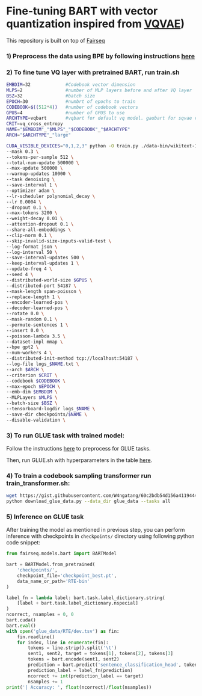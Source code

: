 # Fine-tuning BART with vector quantization inspired from [VQVAE](https://github.com/MishaLaskin/vqvae))

This repository is built on top of [Fairseq](https://github.com/facebookresearch/fairseq)

### 1) Preprocess the data using BPE by following instructions [here](https://github.com/facebookresearch/fairseq/blob/main/examples/roberta/README.pretraining.md)

### 2) To fine tune VQ layer with pretrained BART, run train.sh

```bash
EMBDIM=32             #Codebook vector dimension
MLPS=2                #number of MLP layers before and after VQ layer
BSZ=32                #batch size
EPOCH=30              #numbrt of epochs to train
CODEBOOK=$((512*4))   #number of codebook vectors
GPUS=4                #number of GPUS to use
ARCHTYPE=vqbart       #vqbart for default vq model. gaubart for sqvae variant
CRIT=vq_cross_entropy 
NAME="$EMBDIM"_"$MLPS"_"$CODEBOOK"_"$ARCHTYPE"
ARCH="$ARCHTYPE"_"large"

CUDA_VISIBLE_DEVICES="0,1,2,3" python -O train.py ./data-bin/wikitext-103 \
--mask 0.3 \
--tokens-per-sample 512 \
--total-num-update 500000 \
--max-update 500000 \
--warmup-updates 10000 \
--task denoising \
--save-interval 1 \
--optimizer adam \
--lr-scheduler polynomial_decay \
--lr 0.0004 \
--dropout 0.1 \
--max-tokens 3200 \
--weight-decay 0.01 \
--attention-dropout 0.1 \
--share-all-embeddings \
--clip-norm 0.1 \
--skip-invalid-size-inputs-valid-test \
--log-format json \
--log-interval 50 \
--save-interval-updates 500 \
--keep-interval-updates 1 \
--update-freq 4 \
--seed 4 \
--distributed-world-size $GPUS \
--distributed-port 54187 \
--mask-length span-poisson \
--replace-length 1 \
--encoder-learned-pos \
--decoder-learned-pos \
--rotate 0.0 \
--mask-random 0.1 \
--permute-sentences 1 \
--insert 0.0 \
--poisson-lambda 3.5 \
--dataset-impl mmap \
--bpe gpt2 \
--num-workers 4 \
--distributed-init-method tcp://localhost:54187 \
--log-file logs_$NAME.txt \
--arch $ARCH \
--criterion $CRIT \
--codebook $CODEBOOK \
--max-epoch $EPOCH \
--emb-dim $EMBDIM \
--MLPLayers $MLPS \
--batch-size $BSZ \
--tensorboard-logdir logs_$NAME \
--save-dir checkpoints/$NAME \
--disable-validation \
```

### 3) To run GLUE task with trained model:

Follow the instructions [here](https://github.com/facebookresearch/fairseq/edit/main/examples/bart/README.glue.md
) to preprocess for GLUE tasks.

Then, run GLUE.sh with hyperparameters in the table [here](https://github.com/facebookresearch/fairseq/edit/main/examples/bart/README.glue.md
).

### 4) To train a codebook sampling transformer run train_transformer.sh:

```bash
wget https://gist.githubusercontent.com/W4ngatang/60c2bdb54d156a41194446737ce03e2e/raw/17b8dd0d724281ed7c3b2aeeda662b92809aadd5/download_glue_data.py
python download_glue_data.py --data_dir glue_data --tasks all
```

### 5) Inference on GLUE task
After training the model as mentioned in previous step, you can perform inference with checkpoints in `checkpoints/` directory using following python code snippet:

```python
from fairseq.models.bart import BARTModel

bart = BARTModel.from_pretrained(
    'checkpoints/',
    checkpoint_file='checkpoint_best.pt',
    data_name_or_path='RTE-bin'
)

label_fn = lambda label: bart.task.label_dictionary.string(
    [label + bart.task.label_dictionary.nspecial]
)   
ncorrect, nsamples = 0, 0
bart.cuda()
bart.eval()
with open('glue_data/RTE/dev.tsv') as fin:
    fin.readline()
    for index, line in enumerate(fin):
        tokens = line.strip().split('\t')
        sent1, sent2, target = tokens[1], tokens[2], tokens[3]
        tokens = bart.encode(sent1, sent2)
        prediction = bart.predict('sentence_classification_head', tokens).argmax().item()
        prediction_label = label_fn(prediction)
        ncorrect += int(prediction_label == target)
        nsamples += 1
print('| Accuracy: ', float(ncorrect)/float(nsamples))
```
